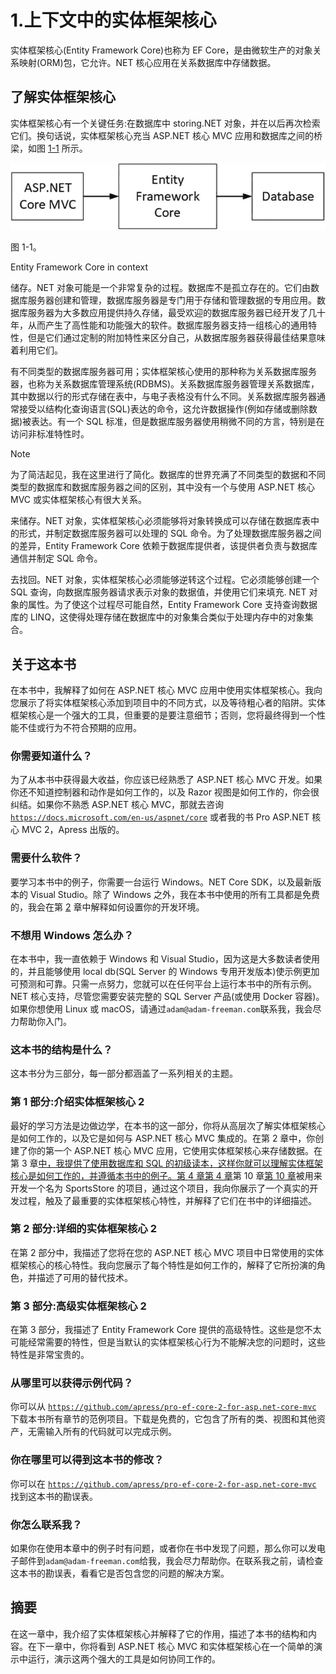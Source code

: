 # 1.上下文中的实体框架核心

实体框架核心(Entity Framework Core)也称为 EF Core，是由微软生产的对象关系映射(ORM)包，它允许。NET 核心应用在关系数据库中存储数据。

## 了解实体框架核心

实体框架核心有一个关键任务:在数据库中 storing.NET 对象，并在以后再次检索它们。换句话说，实体框架核心充当 ASP.NET 核心 MVC 应用和数据库之间的桥梁，如图 [1-1](#Fig1) 所示。

![A439692_1_En_1_Fig1_HTML.jpg](img/A439692_1_En_1_Fig1_HTML.jpg)

图 1-1。

Entity Framework Core in context

储存。NET 对象可能是一个非常复杂的过程。数据库不是孤立存在的。它们由数据库服务器创建和管理，数据库服务器是专门用于存储和管理数据的专用应用。数据库服务器为大多数应用提供持久存储，最受欢迎的数据库服务器已经开发了几十年，从而产生了高性能和功能强大的软件。数据库服务器支持一组核心的通用特性，但是它们通过定制的附加特性来区分自己，从数据库服务器获得最佳结果意味着利用它们。

有不同类型的数据库服务器可用；实体框架核心使用的那种称为关系数据库服务器，也称为关系数据库管理系统(RDBMS)。关系数据库服务器管理关系数据库，其中数据以行的形式存储在表中，与电子表格没有什么不同。关系数据库服务器通常接受以结构化查询语言(SQL)表达的命令，这允许数据操作(例如存储或删除数据)被表达。有一个 SQL 标准，但是数据库服务器使用稍微不同的方言，特别是在访问非标准特性时。

Note

为了简洁起见，我在这里进行了简化。数据库的世界充满了不同类型的数据和不同类型的数据库和数据库服务器之间的区别，其中没有一个与使用 ASP.NET 核心 MVC 或实体框架核心有很大关系。

来储存。NET 对象，实体框架核心必须能够将对象转换成可以存储在数据库表中的形式，并制定数据库服务器可以处理的 SQL 命令。为了处理数据库服务器之间的差异，Entity Framework Core 依赖于数据库提供者，该提供者负责与数据库通信并制定 SQL 命令。

去找回。NET 对象，实体框架核心必须能够逆转这个过程。它必须能够创建一个 SQL 查询，向数据库服务器请求表示对象的数据值，并使用它们来填充. NET 对象的属性。为了使这个过程尽可能自然，Entity Framework Core 支持查询数据库的 LINQ，这使得处理存储在数据库中的对象集合类似于处理内存中的对象集合。

## 关于这本书

在本书中，我解释了如何在 ASP.NET 核心 MVC 应用中使用实体框架核心。我向您展示了将实体框架核心添加到项目中的不同方式，以及等待粗心者的陷阱。实体框架核心是一个强大的工具，但重要的是要注意细节；否则，您将最终得到一个性能不佳或行为不符合预期的应用。

### 你需要知道什么？

为了从本书中获得最大收益，你应该已经熟悉了 ASP.NET 核心 MVC 开发。如果你还不知道控制器和动作是如何工作的，以及 Razor 视图是如何工作的，你会很纠结。如果你不熟悉 ASP.NET 核心 MVC，那就去咨询 [`https://docs.microsoft.com/en-us/aspnet/core`](https://docs.microsoft.com/en-us/aspnet/core) 或者我的书 Pro ASP.NET 核心 MVC 2，Apress 出版的。

### 需要什么软件？

要学习本书中的例子，你需要一台运行 Windows。NET Core SDK，以及最新版本的 Visual Studio。除了 Windows 之外，我在本书中使用的所有工具都是免费的，我会在第 [2](02.html) 章中解释如何设置你的开发环境。

### 不想用 Windows 怎么办？

在本书中，我一直依赖于 Windows 和 Visual Studio，因为这是大多数读者使用的，并且能够使用 local db(SQL Server 的 Windows 专用开发版本)使示例更加可预测和可靠。只需一点努力，您就可以在任何平台上运行本书中的所有示例。NET 核心支持，尽管您需要安装完整的 SQL Server 产品(或使用 Docker 容器)。如果你想使用 Linux 或 macOS，请通过`adam@adam-freeman.com`联系我，我会尽力帮助你入门。

### 这本书的结构是什么？

这本书分为三部分，每一部分都涵盖了一系列相关的主题。

### 第 1 部分:介绍实体框架核心 2

最好的学习方法是边做边学，在本书的这一部分，你将从高层次了解实体框架核心是如何工作的，以及它是如何与 ASP.NET 核心 MVC 集成的。在第 2 章中，你创建了你的第一个 ASP.NET 核心 MVC 应用，它使用实体框架核心来存储数据。在第 3 章[中，我提供了使用数据库和 SQL 的初级读本，这样你就可以理解实体框架核心是如何工作的，并遵循本书中的例子。第 4 章](03.html)[第 4 章](04.html)第 10 章[第 10 章](10.html)被用来开发一个名为 SportsStore 的项目，通过这个项目，我向你展示了一个真实的开发过程，触及了最重要的实体框架核心特性，并解释了它们在书中的详细描述。

### 第 2 部分:详细的实体框架核心 2

在第 2 部分中，我描述了您将在您的 ASP.NET 核心 MVC 项目中日常使用的实体框架核心的核心特性。我向您展示了每个特性是如何工作的，解释了它所扮演的角色，并描述了可用的替代技术。

### 第 3 部分:高级实体框架核心 2

在第 3 部分，我描述了 Entity Framework Core 提供的高级特性。这些是您不太可能经常需要的特性，但是当默认的实体框架核心行为不能解决您的问题时，这些特性是非常宝贵的。

### 从哪里可以获得示例代码？

你可以从 [`https://github.com/apress/pro-ef-core-2-for-asp.net-core-mvc`](https://github.com/apress/pro-ef-core-2-for-asp.net-core-mvc) 下载本书所有章节的范例项目。下载是免费的，它包含了所有的类、视图和其他资产，无需输入所有的代码就可以完成示例。

### 你在哪里可以得到这本书的修改？

你可以在 [`https://github.com/apress/pro-ef-core-2-for-asp.net-core-mvc`](https://github.com/apress/pro-ef-core-2-for-asp.net-core-mvc) 找到这本书的勘误表。

### 你怎么联系我？

如果你在使用本章中的例子时有问题，或者你在书中发现了问题，那么你可以发电子邮件到`adam@adam-freeman.com`给我，我会尽力帮助你。在联系我之前，请检查这本书的勘误表，看看它是否包含您的问题的解决方案。

## 摘要

在这一章中，我介绍了实体框架核心并解释了它的作用，描述了本书的结构和内容。在下一章中，你将看到 ASP.NET 核心 MVC 和实体框架核心在一个简单的演示中运行，演示这两个强大的工具是如何协同工作的。